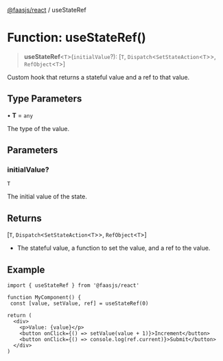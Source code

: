 [@faasjs/react](../README.md) / useStateRef

# Function: useStateRef()

> **useStateRef**\<`T`\>(`initialValue`?): \[`T`, `Dispatch`\<`SetStateAction`\<`T`\>\>, `RefObject`\<`T`\>\]

Custom hook that returns a stateful value and a ref to that value.

## Type Parameters

• **T** = `any`

The type of the value.

## Parameters

### initialValue?

`T`

The initial value of the state.

## Returns

\[`T`, `Dispatch`\<`SetStateAction`\<`T`\>\>, `RefObject`\<`T`\>\]

- The stateful value, a function to set the value, and a ref to the value.

## Example

```tsx
import { useStateRef } from '@faasjs/react'

function MyComponent() {
 const [value, setValue, ref] = useStateRef(0)

return (
  <div>
    <p>Value: {value}</p>
    <button onClick={() => setValue(value + 1)}>Increment</button>
    <button onClick={() => console.log(ref.current)}>Submit</button>
  </div>
)
